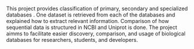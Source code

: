 This project provides classification of primary, secondary and specialized databases .
One dataset is retrieved from each of the databases and explained how to extract relevant information.
Comparison of how sequential data is structured in NCBI and Uniprot is done.
The project aimms to facilitate easier discovery, comparison, and usage of biological databases for researchers, students, and developers.
